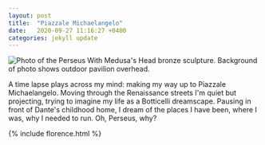 ```yaml
---
layout: post
title:  "Piazzale Michaelangelo"
date:   2020-09-27 11:16:27 +0400
categories: jekyll update
---
```

![Photo of the Perseus With Medusa's Head bronze sculpture. Background of photo shows outdoor pavilion overhead.](https://github.com/havemaps/havemaps.github.io/blob/master/_site/assets/img/2020-09-27-perseus.png?raw=true "Perseus with Medusa Head statue")

A time lapse plays across my mind: making my way up to Piazzale Michaelangelo. Moving through the Renaissance streets I'm quiet but projecting, trying to imagine my life as a Botticelli dreamscape. Pausing in front of Dante's childhood home, I dream of the places I have been, where I was, why I needed to run. Oh, Perseus, why?

{% include florence.html %}
